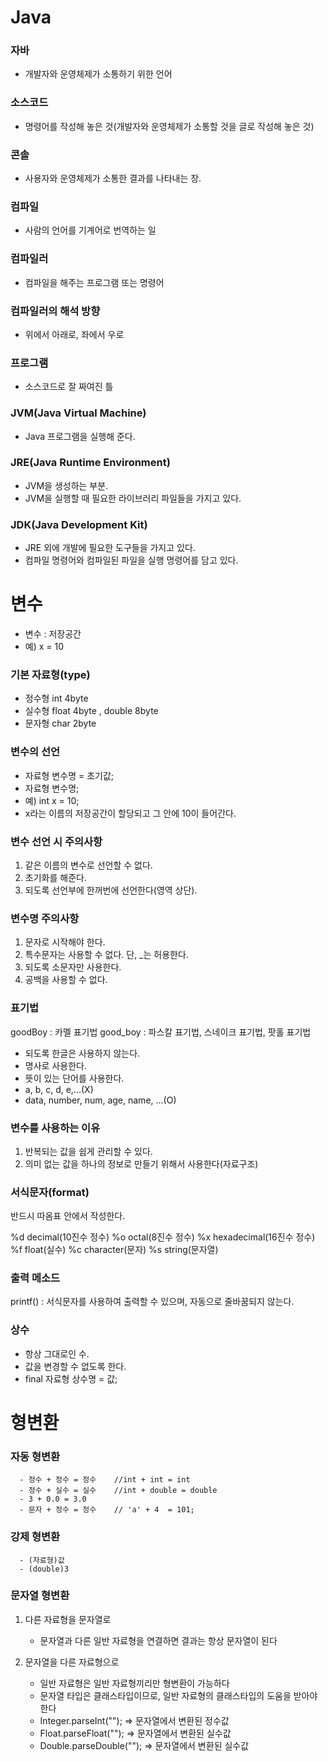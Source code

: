 # Java
### 자바
- 개발자와 운영체제가 소통하기 위한 언어

### 소스코드
- 명령어를 작성해 놓은 것(개발자와 운영체제가 소통할 것을 글로 작성해 놓은 것)

### 콘솔
- 사용자와 운영체제가 소통한 결과를 나타내는 창.

### 컴파일
- 사람의 언어를 기계어로 번역하는 일

### 컴파일러
- 컴파일을 해주는 프로그램 또는 명령어

### 컴파일러의 해석 방향
- 위에서 아래로, 좌에서 우로

### 프로그램
- 소스코드로 잘 짜여진 틀

### JVM(Java Virtual Machine)
- Java 프로그램을 실행해 준다.

### JRE(Java Runtime Environment)
- JVM을 생성하는 부분.
- JVM을 실행할 때 필요한 라이브러리 파일들을 가지고 있다.

### JDK(Java Development Kit)
- JRE 외에 개발에 필요한 도구들을 가지고 있다.
- 컴파일 명령어와 컴파일된 파일을 실행 명령어를 담고 있다.

# 변수
- 변수 : 저장공간
- 예) x = 10

### 기본 자료형(type)
 - 정수형   int   4byte
 - 실수형   float   4byte  , double   8byte
 - 문자형   char   2byte

### 변수의 선언
  -  자료형 변수명 = 초기값;
   - 자료형 변수명;
   - 예) int x = 10;
   - x라는 이름의 저장공간이 할당되고 그 안에 10이 들어간다.
   
### 변수 선언 시 주의사항
   1. 같은 이름의 변수로 선언할 수 없다.
   2. 초기화를 해준다.
   3. 되도록 선언부에 한꺼번에 선언한다(영역 상단).
   
### 변수명 주의사항
   1. 문자로 시작해야 한다.
   2. 특수문자는 사용할 수 없다. 단, _는 허용한다.
   3. 되도록 소문자만 사용한다.
   4. 공백을 사용할 수 없다.

### 표기법
   goodBoy : 카멜 표기법
   good_boy : 파스칼 표기법, 스네이크 표기법, 팟홀 표기법

   -  되도록 한글은 사용하지 않는다.
   - 명사로 사용한다.
   - 뜻이 있는 단어를 사용한다.
   - a, b, c, d, e,...(X)
   - data, number, num, age, name, ...(O)
 
 
 ### 변수를 사용하는 이유
   1. 반복되는 값을 쉽게 관리할 수 있다.
   2. 의미 없는 값을 하나의 정보로 만들기 위해서 사용한다(자료구조)
   
 ### 서식문자(format)
   반드시 따옴표 안에서 작성한다.

   %d   decimal(10진수 정수)
   %o   octal(8진수 정수)
   %x   hexadecimal(16진수 정수)
   %f   float(실수)
   %c   character(문자)
   %s   string(문자열)
   
 ### 출력 메소드
   printf() : 서식문자를 사용하여 출력할 수 있으며, 자동으로 줄바꿈되지 않는다.
   
 ### 상수
   - 항상 그대로인 수.
   - 값을 변경할 수 없도록 한다.
   - final 자료형 상수명 = 값;
   
   
 # 형변환
   ### 자동 형변환
      - 정수 + 정수 = 정수	//int + int = int
      - 정수 + 실수 = 실수	//int + double = double
      - 3 + 0.0 = 3.0
      - 문자 + 정수 = 정수	// 'a' + 4  = 101;

   ### 강제 형변환
      - (자료형)값
      - (double)3

### 문자열 형변환
   1. 다른 자료형을 문자열로
      - 문자열과 다른 일반 자료형을 연결하면 결과는 항상 문자열이 된다

   2. 문자열을 다른 자료형으로
      - 일반 자료형은 일반 자료형끼리만 형변환이 가능하다
      - 문자열 타입은 클래스타입이므로, 일반 자료형의 클래스타입의 도움을 받아야 한다
      - Integer.parseInt(""); => 문자열에서 변환된 정수값
      - Float.parseFloat(""); => 문자열에서 변환된 실수값
      - Double.parseDouble(""); => 문자열에서 변환된 실수값
